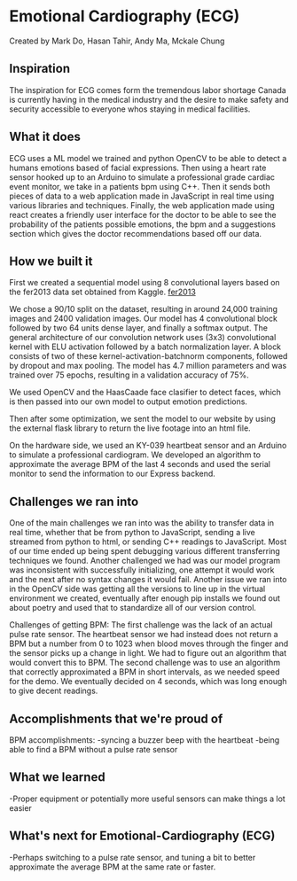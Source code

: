 # Emotional Cardiography (ECG) 
Created by Mark Do, Hasan Tahir, Andy Ma, Mckale Chung

## Inspiration
The inspiration for ECG comes form the tremendous labor shortage Canada is currently having in the medical industry and the desire to make safety and security accessible to everyone whos staying in medical facilities.

## What it does
ECG uses a ML model we trained and python OpenCV to be able to detect a humans emotions based of facial expressions. Then using a heart rate sensor hooked up to an Arduino to simulate a professional grade cardiac event monitor,  we take in a patients bpm using C++. Then it sends both pieces of data to a web application made in JavaScript in real time using various libraries and techniques. Finally, the web application made using react creates a friendly user interface for the doctor to be able to see the probability of the patients possible emotions, the bpm and a suggestions section which gives the doctor recommendations based off our data.

## How we built it
First we created a sequential model using 8 convolutional layers based on the fer2013 data set obtained from Kaggle. [fer2013](https://www.kaggle.com/datasets/msambare/fer2013)

We chose a 90/10 split on the dataset, resulting in around 24,000 training images and 2400 validation images. Our model has 4 convolutional block followed by two 64 units dense layer, and finally a softmax output. The general architecture of our convolution network uses (3x3) convolutional kernel with ELU activation followed by a batch normalization layer. A block consists of two of these kernel-activation-batchnorm components, followed by dropout and max pooling. The model has 4.7 million parameters and was trained over 75 epochs, resulting in a validation accuracy of 75%. 

We used OpenCV and the HaasCaade face clasifier to detect faces, which is then passed into our own model to output emotion predictions. 

Then after some optimization, we sent the model to our website by using the external flask library to return the live footage into an html file. 

On the hardware side, we used an KY-039 heartbeat sensor and an Arduino to simulate a professional cardiogram. We developed an algorithm to approximate the average BPM of the last 4 seconds and used the serial monitor to send the information to our Express backend.

## Challenges we ran into
One of the main challenges we ran into was the ability to transfer data in real time, whether that be from python to JavaScript, sending a live streamed from python to html, or sending C++ readings to JavaScript. Most of our time ended up being spent debugging various different transferring techniques we found. Another challenged we had was our model program was inconsistent with successfully initializing, one attempt it would work and the next after no syntax changes it would fail. Another issue we ran into in the OpenCV side was getting all the versions to line up in the virtual environment we created, eventually after enough pip installs we found out about poetry and used that to standardize all of our version control.

Challenges of getting BPM:
The first challenge was the lack of an actual pulse rate sensor. The heartbeat sensor we had instead does not return a BPM but a number from 0 to 1023 when blood moves through the finger and the sensor picks up a change in light. We had to figure out an algorithm that would convert this to BPM.
The second challenge was to use an algorithm that correctly approximated a BPM in short intervals, as we needed speed for the demo. We eventually decided on 4 seconds, which was long enough to give decent readings. 

## Accomplishments that we're proud of
BPM accomplishments:
-syncing a buzzer beep with the heartbeat
-being able to find a BPM without a pulse rate sensor

## What we learned
-Proper equipment or potentially more useful sensors can make things a lot easier

## What's next for Emotional-Cardiography (ECG)
-Perhaps switching to a pulse rate sensor, and tuning a bit to better approximate the average BPM at the same rate or faster.

